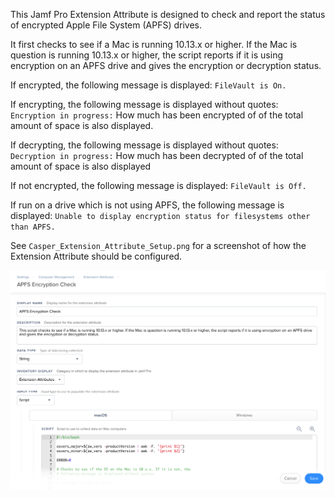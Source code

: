 This Jamf Pro Extension Attribute is designed to check and report the status of encrypted Apple File System (APFS) drives.

It first checks to see if a Mac is running 10.13.x or higher. If the Mac is question is running 10.13.x or higher, the script reports if it is using encryption on an APFS drive  and gives the encryption or decryption status.

If encrypted, the following message is displayed: `FileVault is On.`

If encrypting, the following message is displayed without quotes: `Encryption in progress:` 
How much has been encrypted of of the total amount of space is also displayed.

If decrypting, the following message is displayed without quotes: `Decryption in progress:` How much has been decrypted of of the total amount of space is also displayed

If not encrypted, the following message is displayed:  `FileVault is Off.`

If run on a drive which is not using APFS, the following message is displayed: `Unable to display encryption status for filesystems other than APFS.`


See `Casper_Extension_Attribute_Setup.png` for a screenshot of how the Extension Attribute should be configured.

![Casper_Extension_Attribute_Setup.png](Casper_Extension_Attribute_Setup.png)
